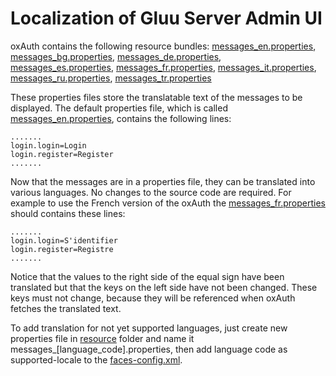 # Localization of Gluu Server Admin UI

oxAuth contains the following resource bundles: [messages_en.properties](https://github.com/GluuFederation/oxAuth/blob/master/Server/src/main/resources/messages_en.properties), [messages_bg.properties](https://github.com/GluuFederation/oxAuth/blob/master/Server/src/main/resources/messages_bg.properties), [messages_de.properties](https://github.com/GluuFederation/oxAuth/blob/master/Server/src/main/resources/messages_de.properties), [messages_es.properties](https://github.com/GluuFederation/oxAuth/blob/master/Server/src/main/resources/messages_es.properties), [messages_fr.properties](https://github.com/GluuFederation/oxAuth/blob/master/Server/src/main/resources/messages_fr.properties), [messages_it.properties](https://github.com/GluuFederation/oxAuth/blob/master/Server/src/main/resources/messages_it.properties), [messages_ru.properties](https://github.com/GluuFederation/oxAuth/blob/master/Server/src/main/resources/messages_ru.properties), [messages_tr.properties](https://github.com/GluuFederation/oxAuth/blob/master/Server/src/main/resources/messages_tr.properties)

These properties files store the translatable text of the messages to be displayed.
The default properties file, which is called [messages_en.properties](https://github.com/GluuFederation/oxAuth/blob/master/Server/src/main/resources/messages_en.properties), contains the following lines:
```
.......
login.login=Login
login.register=Register
.......
```
Now that the messages are in a properties file, they can be translated into various languages. No changes to the source code are required. For example to use the French version of the oxAuth the [messages_fr.properties](https://github.com/GluuFederation/oxAuth/blob/master/Server/src/main/resources/messages_fr.properties) should contains these lines:
```
.......
login.login=S'identifier
login.register=Registre
.......
```
Notice that the values to the right side of the equal sign have been translated but that the keys on the left side have not been changed. These keys must not change, because they will be referenced when oxAuth fetches the translated text.

To add translation for not yet supported languages, just create new properties file in [resource](https://github.com/GluuFederation/oxAuth/tree/master/Server/src/main/resources) folder and name it messages_[language_code].properties, then add language code as supported-locale to the [faces-config.xml](https://github.com/GluuFederation/oxAuth/blob/master/Server/src/main/webapp/WEB-INF/faces-config.xml#L9).
